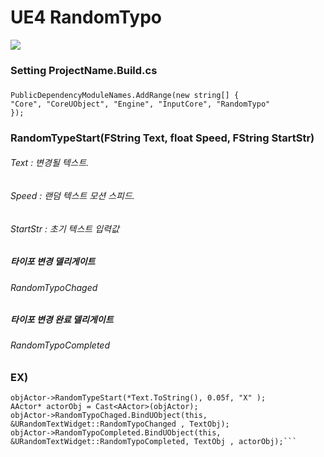 # UE4 RandomTypo

<img src="./Gif_Sample.gif">

### 
### Setting ProjectName.Build.cs
### 
```
PublicDependencyModuleNames.AddRange(new string[] { 
"Core", "CoreUObject", "Engine", "InputCore", "RandomTypo" 
});
```

### RandomTypeStart(FString Text, float Speed, FString StartStr)

###### Text : 변경될 텍스트.
###### Speed : 랜덤 텍스트 모션 스피드.
###### StartStr : 초기 텍스트 입력값


##### 타이포 변경 델리게이트
###### RandomTypoChaged

##### 타이포 변경 완료 델리게이트

###### RandomTypoCompleted

### EX)

```ARandomTypoEffect *objActor = GetWorld()->SpawnActor<ARandomTypoEffect>();
objActor->RandomTypeStart(*Text.ToString(), 0.05f, "X" );
AActor* actorObj = Cast<AActor>(objActor);  
objActor->RandomTypoChaged.BindUObject(this, &URandomTextWidget::RandomTypoChanged , TextObj);
objActor->RandomTypoCompleted.BindUObject(this, &URandomTextWidget::RandomTypoCompleted, TextObj , actorObj);```

